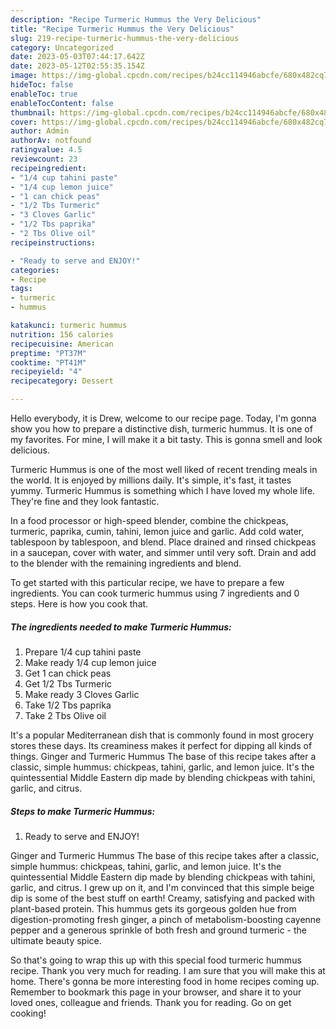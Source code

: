 ```yaml
---
description: "Recipe Turmeric Hummus the Very Delicious"
title: "Recipe Turmeric Hummus the Very Delicious"
slug: 219-recipe-turmeric-hummus-the-very-delicious
category: Uncategorized
date: 2023-05-03T07:44:17.642Z
date: 2023-05-12T02:55:35.154Z
image: https://img-global.cpcdn.com/recipes/b24cc114946abcfe/680x482cq70/turmeric-hummus-recipe-main-photo.jpg
hideToc: false
enableToc: true
enableTocContent: false
thumbnail: https://img-global.cpcdn.com/recipes/b24cc114946abcfe/680x482cq70/turmeric-hummus-recipe-main-photo.jpg
cover: https://img-global.cpcdn.com/recipes/b24cc114946abcfe/680x482cq70/turmeric-hummus-recipe-main-photo.jpg
author: Admin
authorAv: notfound
ratingvalue: 4.5
reviewcount: 23
recipeingredient:
- "1/4 cup tahini paste"
- "1/4 cup lemon juice"
- "1 can chick peas"
- "1/2 Tbs Turmeric"
- "3 Cloves Garlic"
- "1/2 Tbs paprika"
- "2 Tbs Olive oil"
recipeinstructions:

- "Ready to serve and ENJOY!"
categories:
- Recipe
tags:
- turmeric
- hummus

katakunci: turmeric hummus 
nutrition: 156 calories
recipecuisine: American
preptime: "PT37M"
cooktime: "PT41M"
recipeyield: "4"
recipecategory: Dessert

---
```



Hello everybody, it is Drew, welcome to our recipe page. Today, I'm gonna show you how to prepare a distinctive dish, turmeric hummus. It is one of my favorites. For mine, I will make it a bit tasty. This is gonna smell and look delicious.

Turmeric Hummus is one of the most well liked of recent trending meals in the world. It is enjoyed by millions daily. It's simple, it's fast, it tastes yummy. Turmeric Hummus is something which I have loved my whole life. They're fine and they look fantastic.

In a food processor or high-speed blender, combine the chickpeas, turmeric, paprika, cumin, tahini, lemon juice and garlic. Add cold water, tablespoon by tablespoon, and blend. Place drained and rinsed chickpeas in a saucepan, cover with water, and simmer until very soft. Drain and add to the blender with the remaining ingredients and blend.


To get started with this particular recipe, we have to prepare a few ingredients. You can cook turmeric hummus using 7 ingredients and 0 steps. Here is how you cook that.

<!--inarticleads1-->

##### The ingredients needed to make Turmeric Hummus:

1. Prepare 1/4 cup tahini paste
1. Make ready 1/4 cup lemon juice
1. Get 1 can chick peas
1. Get 1/2 Tbs Turmeric
1. Make ready 3 Cloves Garlic
1. Take 1/2 Tbs paprika
1. Take 2 Tbs Olive oil


It&#39;s a popular Mediterranean dish that is commonly found in most grocery stores these days. Its creaminess makes it perfect for dipping all kinds of things. Ginger and Turmeric Hummus The base of this recipe takes after a classic, simple hummus: chickpeas, tahini, garlic, and lemon juice. It&#39;s the quintessential Middle Eastern dip made by blending chickpeas with tahini, garlic, and citrus. 

<!--inarticleads2-->

##### Steps to make Turmeric Hummus:


1. Ready to serve and ENJOY!

Ginger and Turmeric Hummus The base of this recipe takes after a classic, simple hummus: chickpeas, tahini, garlic, and lemon juice. It&#39;s the quintessential Middle Eastern dip made by blending chickpeas with tahini, garlic, and citrus. I grew up on it, and I&#39;m convinced that this simple beige dip is some of the best stuff on earth! Creamy, satisfying and packed with plant-based protein. This hummus gets its gorgeous golden hue from digestion-promoting fresh ginger, a pinch of metabolism-boosting cayenne pepper and a generous sprinkle of both fresh and ground turmeric - the ultimate beauty spice. 

So that's going to wrap this up with this special food turmeric hummus recipe. Thank you very much for reading. I am sure that you will make this at home. There's gonna be more interesting food in home recipes coming up. Remember to bookmark this page in your browser, and share it to your loved ones, colleague and friends. Thank you for reading. Go on get cooking!
